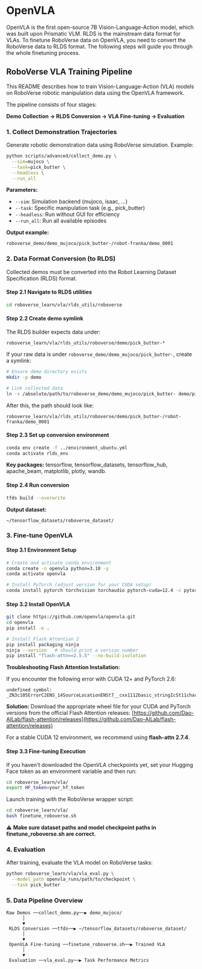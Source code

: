 # OpenVLA

OpenVLA is the first open-source 7B Vision-Language-Action model, which was built upon Prismatic VLM. RLDS is the mainstream data format for VLAs. To finetune RoboVerse data on OpenVLA, you need to convert the RoboVerse data to RLDS format. The following steps will guide you through the whole finetuning process.

## RoboVerse VLA Training Pipeline

This README describes how to train Vision-Language-Action (VLA) models on RoboVerse robotic manipulation data using the OpenVLA framework.

The pipeline consists of four stages:

**Demo Collection → RLDS Conversion → VLA Fine-tuning → Evaluation**

### 1. Collect Demonstration Trajectories

Generate robotic demonstration data using RoboVerse simulation. Example:

```bash
python scripts/advanced/collect_demo.py \
  --sim=mujoco \
  --task=pick_butter \
  --headless \
  --run_all
```

**Parameters:**

- `--sim`: Simulation backend (mujoco, isaac, …)
- `--task`: Specific manipulation task (e.g., pick_butter)
- `--headless`: Run without GUI for efficiency
- `--run_all`: Run all available episodes

**Output example:**

```
roboverse_demo/demo_mujoco/pick_butter-/robot-franka/demo_0001
```

### 2. Data Format Conversion (to RLDS)

Collected demos must be converted into the Robot Learning Dataset Specification (RLDS) format.

#### Step 2.1 Navigate to RLDS utilities

```bash
cd roboverse_learn/vla/rlds_utils/roboverse
```

#### Step 2.2 Create demo symlink

The RLDS builder expects data under:

```
roboverse_learn/vla/rlds_utils/roboverse/demo/pick_butter-*
```

If your raw data is under `roboverse_demo/demo_mujoco/pick_butter-`, create a symlink:

```bash
# Ensure demo directory exists
mkdir -p demo

# Link collected data
ln -s /absolute/path/to/roboverse_demo/demo_mujoco/pick_butter- demo/pick_butter-
```

After this, the path should look like:

```
roboverse_learn/vla/rlds_utils/roboverse/demo/pick_butter-/robot-franka/demo_0001
```

#### Step 2.3 Set up conversion environment

```bash
conda env create -f ../environment_ubuntu.yml
conda activate rlds_env
```

**Key packages:** tensorflow, tensorflow_datasets, tensorflow_hub, apache_beam, matplotlib, plotly, wandb.

#### Step 2.4 Run conversion

```bash
tfds build --overwrite
```

**Output dataset:**

```
~/tensorflow_datasets/roboverse_dataset/
```

### 3. Fine-tune OpenVLA

#### Step 3.1 Environment Setup

```bash
# Create and activate conda environment
conda create -n openvla python=3.10 -y
conda activate openvla

# Install PyTorch (adjust version for your CUDA setup)
conda install pytorch torchvision torchaudio pytorch-cuda=12.4 -c pytorch -c nvidia -y
```

#### Step 3.2 Install OpenVLA

```bash
git clone https://github.com/openvla/openvla.git
cd openvla
pip install -e .

# Install Flash Attention 2
pip install packaging ninja
ninja --version   # should print a version number
pip install "flash-attn==2.5.5" --no-build-isolation
```

**Troubleshooting Flash Attention Installation:**

If you encounter the following error with CUDA 12+ and PyTorch 2.6:

```
undefined symbol: _ZN3c105ErrorC2ENS_14SourceLocationENSt7__cxx1112basic_stringIcSt11char_traitsIcESaIcEEE
```

**Solution:** Download the appropriate wheel file for your CUDA and PyTorch versions from the official Flash Attention releases: [https://github.com/Dao-AILab/flash-attention/releases](https://github.com/Dao-AILab/flash-attention/releases)

For a stable CUDA 12 environment, we recommend using **flash-attn 2.7.4**.

#### Step 3.3 Fine-tuning Execution
If you haven't downloaded the OpenVLA checkpoints yet, set your Hugging Face token as an environment variable and then run:
```bash
cd roboverse_learn/vla/
export HF_token=your_hf_token
```
Launch training with the RoboVerse wrapper script:

```bash
cd roboverse_learn/vla/
bash finetune_roboverse.sh
```

⚠️ **Make sure dataset paths and model checkpoint paths in finetune_roboverse.sh are correct.**

### 4. Evaluation

After training, evaluate the VLA model on RoboVerse tasks:

```bash
python roboverse_learn/vla/vla_eval.py \
  --model_path openvla_runs/path/to/checkpoint \
  --task pick_butter
```

### 5. Data Pipeline Overview

```
Raw Demos ──collect_demo.py──▶ demo_mujoco/
      │
      ▼
 RLDS Conversion ──tfds──▶ ~/tensorflow_datasets/roboverse_dataset/
      │
      ▼
 OpenVLA Fine-tuning ──finetune_roboverse.sh──▶ Trained VLA
      │
      ▼
 Evaluation ──vla_eval.py──▶ Task Performance Metrics
```